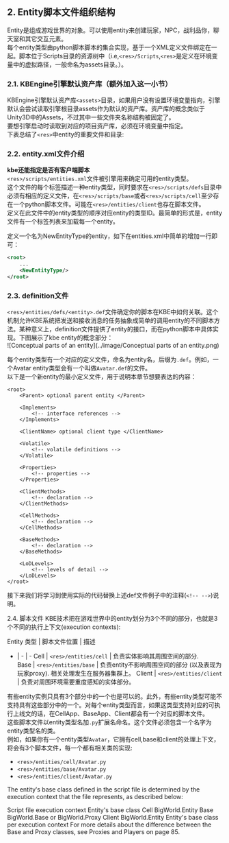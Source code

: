 ## 2. Entity脚本文件组织结构

Entity是组成游戏世界的对象。可以使用entity来创建玩家，NPC，战利品你，聊天室和其它交互元素。  
每个entity类型由python脚本脚本的集合实现，基于一个XML定义文件绑定在一起。脚本位于Scripts目录的资源树中（i.e,`<res>/Scripts`,`<res>`是定义在环境变量中的虚拟路径，一般命名为assets目录。）。  

### 2.1. KBEngine引擎默认资产库（额外加入这一小节）
KBEngine引擎默认资产库`<assets>`目录，如果用户没有设置环境变量指向，引擎默认会尝试读取引擎根目录assets作为默认的资产库。资产库的概念类似于Unity3D中的Assets，不过其中一些文件夹名称结构被固定了。  
要想引擎启动时读取到对应的项目资产库，必须在环境变量中指定。  
下表总结了`<res>`中entity的重要文件和目录:

### 2.2. entity.xml文件介绍
**kbe还能指定是否有客户端脚本**  
`<res>/scripts/entities.xml`文件被引擎用来确定可用的entity类型。  
这个文件的每个标签描述一种entity类型，同时要求在`<res>/scripts/defs`目录中必须有相应的定义文件，在`<res>/scripts/base`或者`<res>/scripts/cell`至少存在一个python脚本文件。可能在`<res>/entities/client`也存在脚本文件。  
定义在此文件中的entity类型的顺序对应entity的类型ID。最简单的形式是，entity文件有一个标签列表来加载每一个entity。  

定义一个名为NewEntityType的entity，如下在entities.xml中简单的增加一行即可：
```xml
<root>
    ...
    <NewEntityType/>
</root>
```

### 2.3. definition文件
`<res>/entities/defs/<entity>.def`文件确定你的脚本在KBE中如何关联。这个机制允许KBE系统把发送和接收消息的任务抽象成简单的调用entity的不同脚本方法。某种意义上，definition文件提供了entity的接口，而在python脚本中具体实现。下图展示了kbe entity的概念部分：  
![Conceptual parts of an entity](../image/Conceptual parts of an entity.png)  

每个entity类型有一个对应的定义文件，命名为entity名，后缀为`.def`。例如，一个Avatar entity类型会有一个叫做`Avatar.def`的文件。  
以下是一个新entity的最小定义文件，用于说明本章节想要表达的内容：  
```
<root>
	<Parent> optional parent entity </Parent>

	<Implements>
		<!-- interface references -->
	</Implements>

	<ClientName> optional client type </ClientName>

	<Volatile>
		<!-- volatile definitions -->
	</Volatile>

	<Properties>
		<!-- properties -->
	</Properties>

	<ClientMethods>
		<!-- declaration -->
	</ClientMethods>

	<CellMethods>
		<!-- declaration -->
	</CellMethods>

	<BaseMethods>
		<!-- declaration -->
	</BaseMethods>

	<LoDLevels>
		<!-- levels of detail -->
	</LoDLevels>
</root>
```
接下来我们将学习到使用实际的代码替换上述def文件例子中的注释(`<!-- -->`)说明。

2.4. 脚本文件
KBE技术把在游戏世界中的entity划分为3个不同的部分，也就是3个不同的执行上下文(execution contexts):  


Entity 类型 | 脚本文件位置 | 描述
- | - | -
Cell | `<res>/entities/cell` | 负责实体影响其周围空间的部分.  
Base | `<res>/entities/base` | 负责entity不影响周围空间的部分 (以及表现为玩家proxy). 相关处理发生在服务器集群上。
Client | `<res>/entities/client` | 负责对周围环境需要重度感知的实体部分。

有些entity实例只具有3个部分中的一个也是可以的。此外，有些entity类型可能不支持具有这些部分中的一个。对每个entity类型而言，如果这类型支持对应的可执行上线文的话，在CellApp、BaseApp、Client都会有一个对应的脚本文件。  
这些脚本文件以entity类型名加`.py`扩展名命名。这个文件必须包含一个名字为entity类型名的类。  
例如，如果你有一个entity类型`Avatar`，它拥有cell,base和client的处理上下文，将会有3个脚本文件，每一个都有相关类的实现: 

* `<res>/entities/cell/Avatar.py`
* `<res>/entities/base/Avatar.py`
* `<res>/entities/client/Avatar.py`  

The entityʹs base class defined in the script file is determined by the execution context that
the file represents, as described below:

Script file
execution context
Entity's base class
Cell BigWorld.Entity
Base BigWorld.Base or BigWorld.Proxy
Client BigWorld.Entity
Entity's base class per execution context
For more details about the difference between the Base and Proxy classes, see Proxies and
Players on page 85.